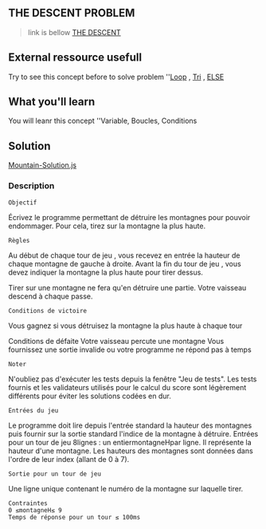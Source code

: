 ## THE DESCENT PROBLEM
 >link is bellow
[THE DESCENT](https://www.codingame.com/training/easy/the-descent)

## External ressource usefull
Try to see this concept before to solve problem
 ''[Loop](https://fr.wikipedia.org/wiki/Structure_de_contr%C3%B4le#Boucles) , [Tri](https://fr.wikipedia.org/wiki/Algorithme_de_tri) , [ELSE](https://www.youtube.com/watch?v=t-tPMY9wdE8)

## What you'll learn
You will leanr this concept
 ''Variable, Boucles, Conditions

## Solution
[Mountain-Solution.js](./Mountain-Solution.js)

### Description
    Objectif
Écrivez le programme permettant de détruire les montagnes pour pouvoir endommager. Pour cela, tirez sur la montagne la plus haute.

    Règles
Au début de chaque tour de jeu , vous recevez en entrée la hauteur de chaque montagne de gauche à droite.
Avant la fin du tour de jeu , vous devez indiquer la montagne la plus haute pour tirer dessus.

Tirer sur une montagne ne fera qu'en détruire une partie. Votre vaisseau descend à chaque passe.
 
 
    Conditions de victoire
Vous gagnez si vous détruisez la montagne la plus haute à chaque tour
 
Conditions de défaite
Votre vaisseau percute une montagne
Vous fournissez une sortie invalide ou votre programme ne répond pas à temps

    Noter
N'oubliez pas d'exécuter les tests depuis la fenêtre "Jeu de tests". Les tests fournis et les validateurs utilisés pour le calcul du score sont légèrement différents pour éviter les solutions codées en dur.

    Entrées du jeu
Le programme doit lire depuis l'entrée standard la hauteur des montagnes puis fournir sur la sortie standard l'indice de la montagne à détruire.
Entrées pour un tour de jeu
8lignes : un entiermontagneHpar ligne. Il représente la hauteur d'une montagne. Les hauteurs des montagnes sont données dans l'ordre de leur index (allant de 0 à 7).

    Sortie pour un tour de jeu
Une ligne unique contenant le numéro de la montagne sur laquelle tirer.

    Contraintes
    0 ≤montagneH≤ 9
    Temps de réponse pour un tour ≤ 100ms